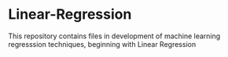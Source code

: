 # Linear-Regression

This repository contains files in development of machine learning regresssion techniques, beginning with Linear Regression

